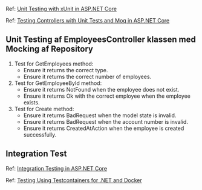 

Ref: [Unit Testing with xUnit in ASP.NET Core](https://code-maze.com/aspnetcore-unit-testing-xunit/)



Ref: [Testing Controllers with Unit Tests and Moq in ASP.NET Core](https://code-maze.com/unit-testing-controllers-aspnetcore-moq/)

## Unit Testing af EmployeesController klassen med Mocking af Repository

1.	Test for GetEmployees method:
    - Ensure it returns the correct type.
    - Ensure it returns the correct number of employees.
2.	Test for GetEmployeeById method:
    - Ensure it returns NotFound when the employee does not exist.
    - Ensure it returns Ok with the correct employee when the employee exists.
3.	Test for Create method:
    - Ensure it returns BadRequest when the model state is invalid.
    - Ensure it returns BadRequest when the account number is invalid.
    - Ensure it returns CreatedAtAction when the employee is created successfully.


## Integration Test

Ref: [Integration Testing in ASP.NET Core](https://code-maze.com/aspnet-core-integration-testing/)

Ref: [Testing Using Testcontainers for .NET and Docker](https://code-maze.com/csharp-testing-using-testcontainers-for-net-and-docker/)